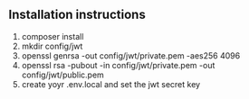 Installation instructions
-------------------------

1. composer install
2. mkdir config/jwt
3. openssl genrsa -out config/jwt/private.pem -aes256 4096
4. openssl rsa -pubout -in config/jwt/private.pem -out config/jwt/public.pem
5. create yoyr .env.local and set the jwt secret key
